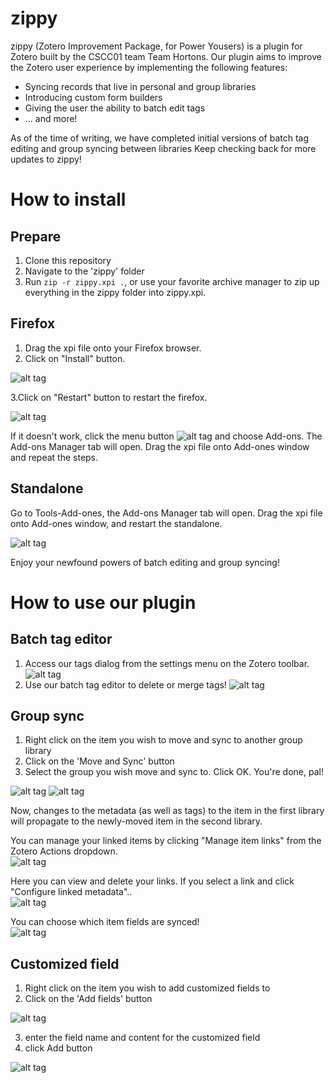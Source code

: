 # zippy
zippy (Zotero Improvement Package, for Power Yousers) is a plugin for Zotero built by the CSCC01 team Team Hortons.
Our plugin aims to improve the Zotero user experience by implementing the following features:

* Syncing records that live in personal and group libraries
* Introducing custom form builders
* Giving the user the ability to batch edit tags
* ... and more!

As of the time of writing, we have completed initial versions of batch tag editing and group syncing between libraries
Keep checking back for more updates to zippy!

# How to install
## Prepare
1. Clone this repository
2. Navigate to the 'zippy' folder
3. Run ```zip -r zippy.xpi .```, or use your favorite archive manager to zip up everything in the zippy folder into zippy.xpi.

## Firefox
1. Drag the xpi file onto your Firefox browser. 
2. Click on "Install" button.

![alt tag](http://i.imgur.com/qTqE4w4.png)

3.Click on "Restart" button to restart the firefox.

![alt tag](http://i.imgur.com/62BVasR.png)

If it doesn't work, click the menu button ![alt tag](http://i.imgur.com/8K1FUBd.png) and choose Add-ons. The Add-ons Manager tab will open. Drag the xpi file onto Add-ones window and repeat the steps.

## Standalone
Go to Tools-Add-ones, the Add-ons Manager tab will open. Drag the xpi file onto Add-ones window, and restart the standalone.

![alt tag](http://i.imgur.com/ap4Acc2.png)

Enjoy your newfound powers of batch editing and group syncing!

# How to use our plugin
## Batch tag editor
1. Access our tags dialog from the settings menu on the Zotero toolbar.
![alt tag](http://i.imgur.com/za1dJ9B.png)
2. Use our batch tag editor to delete or merge tags!
![alt tag](http://i.imgur.com/Lmi6ptO.png)


## Group sync
1. Right click on the item you wish to move and sync to another group library
2. Click on the 'Move and Sync' button
3. Select the group you wish move and sync to. Click OK. You're done, pal!

![alt tag](http://i.imgur.com/7XVcnsj.png)
![alt tag](http://i.imgur.com/e1GKWF2.png)

Now, changes to the metadata (as well as tags) to the item in the first library 
will propagate to the newly-moved item in the second library.

You can manage your linked items by clicking "Manage item links" from the Zotero Actions dropdown.  
![alt tag](http://i.imgur.com/BT6WMtx.png)  

Here you can view and delete your links. If you select a link and click "Configure linked metadata"..  
![alt tag](http://i.imgur.com/8pPhtN1.png?1)  

You can choose which item fields are synced!  
![alt tag](http://i.imgur.com/mHYQszg.png?1)  




## Customized field
1. Right click on the item you wish to add customized fields to 
2. Click on the 'Add fields' button

![alt tag](http://i.imgur.com/CsSQfqi.png)

3. enter the field name and content for the customized field
4. click Add button

![alt tag](http://i.imgur.com/UWhWtM5.png)



